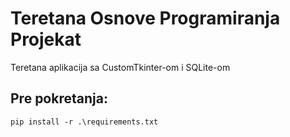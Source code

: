 # Teretana Osnove Programiranja Projekat
 Teretana aplikacija sa CustomTkinter-om i SQLite-om
## Pre pokretanja:
```pip install -r .\requirements.txt```